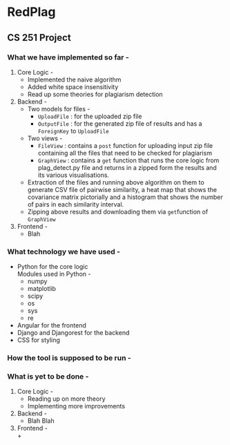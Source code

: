 # RedPlag
## CS 251 Project

### What we have implemented so far -  

1. Core Logic -  
	+ Implemented the naive algorithm
	+ Added white space insensitivity
	+ Read up some theories for plagiarism detection
2. Backend -
	+ Two models for files -
		- `UploadFile` : for the uploaded zip file
		- `OutputFile` : for the generated zip file of results and has a `ForeignKey` to `UploadFile`
	+ Two views -
		- `FileView` : contains a `post` function for uploading input zip file containing all the files that need to be checked for plagiarism
		- `GraphView` : contains a `get` function that runs the core logic from plag_detect.py file and returns in a zipped form the results and its various visualisations.
	+ Extraction of the files and running above algorithm on them to generate CSV file of pairwise similarity, a heat map that shows the covariance matrix pictorially and a histogram that shows the number of pairs in each similarity interval.
	+ Zipping above results and downloading them via `get`function of `GraphView`
3. Frontend - 
	+ Blah


### What technology we have used -  

+ Python for the core logic  
Modules used in Python - 
	- numpy
	- matplotlib
	- scipy
	- os
	- sys
	- re
+ Angular for the frontend
+ Django and Djangorest for the backend
+ CSS for styling

### How the tool is supposed to be run -  

### What is yet to be done -  

1. Core Logic -  
	+ Reading up on more theory
	+ Implementing more improvements
2. Backend -  
	+ Blah Blah
3. Frontend -  
	+ 
